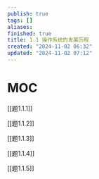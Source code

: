 ```yaml
---
publish: true
tags: []
aliases: 
finished: true
title: 1.1 操作系统的发展历程
created: "2024-11-02 06:32"
updated: "2024-11-02 07:12"
---
```

# MOC

[[题1.1.1]]

[[题1.1.2]]

[[题1.1.3]]

[[题1.1.4]]

[[题1.1.5]]